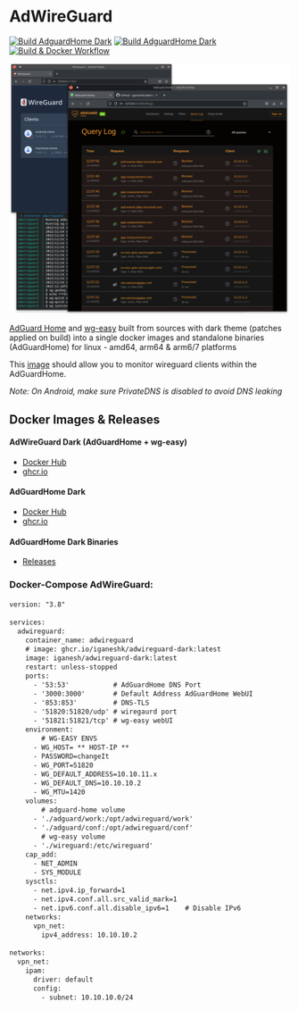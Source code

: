 # AdWireGuard

[![Build AdguardHome Dark](https://github.com/iganeshk/adwireguard-dark/actions/workflows/build.yml/badge.svg)](https://github.com/iganeshk/adwireguard-dark/actions/workflows/build.yml)
[![Build AdguardHome Dark](https://github.com/iganeshk/adwireguard-dark/actions/workflows/nightly.yml/badge.svg)](https://github.com/iganeshk/adwireguard-dark/actions/workflows/nightly.yml)
[![Build & Docker Workflow](https://img.shields.io/github/v/release/iganeshk/adwireguard-dark.svg?include_prereleases)](https://github.com/iganeshk/adwireguard-dark/releases)

<p align="center">
  <img src="https://raw.githubusercontent.com/iganeshk/adwireguard-dark/assets/screenshot-adwireguard.png?v1" width="800px" alt="AdWireGuard Screenshot" />
</p>

[AdGuard Home](https://github.com/AdguardTeam/AdGuardHome/) and [wg-easy](https://github.com/WeeJeWel/wg-easy) built from sources with dark theme (patches applied on build) into a single docker images and standalone binaries (AdGuardHome) for linux - amd64, arm64 & arm6/7 platforms

This [image](https://github.com/iganeshk/adwireguard-dark/pkgs/container/adwireguard-dark) should allow you to monitor wireguard clients within the AdGuardHome.

*Note: On Android, make sure PrivateDNS is disabled to avoid DNS leaking*

## Docker Images & Releases

#### AdWireGuard Dark (AdGuardHome + wg-easy)
* [Docker Hub](https://hub.docker.com/r/iganesh/adwireguard-dark)
* [ghcr.io](https://github.com/iganeshk/adwireguard-dark/pkgs/container/adwireguard-dark)

#### AdGuardHome Dark
* [Docker Hub](https://hub.docker.com/r/iganesh/adguardhome-dark)
* [ghcr.io](https://github.com/iganeshk/adwireguard-dark/pkgs/container/adguardhome-dark)

#### AdGuardHome Dark Binaries

* [Releases](https://github.com/iganeshk/adwireguard-dark/releases)

### Docker-Compose AdWireGuard:
```
version: "3.8"

services:
  adwireguard:
    container_name: adwireguard
    # image: ghcr.io/iganeshk/adwireguard-dark:latest
    image: iganesh/adwireguard-dark:latest
    restart: unless-stopped
    ports:
      - '53:53'           # AdGuardHome DNS Port
      - '3000:3000'       # Default Address AdGuardHome WebUI
      - '853:853'         # DNS-TLS
      - '51820:51820/udp' # wiregaurd port
      - '51821:51821/tcp' # wg-easy webUI
    environment:
        # WG-EASY ENVS
      - WG_HOST= ** HOST-IP **
      - PASSWORD=changeIt
      - WG_PORT=51820
      - WG_DEFAULT_ADDRESS=10.10.11.x
      - WG_DEFAULT_DNS=10.10.10.2
      - WG_MTU=1420
    volumes:
        # adguard-home volume
      - './adguard/work:/opt/adwireguard/work'
      - './adguard/conf:/opt/adwireguard/conf'
        # wg-easy volume
      - './wireguard:/etc/wireguard'
    cap_add:
      - NET_ADMIN
      - SYS_MODULE
    sysctls:
      - net.ipv4.ip_forward=1
      - net.ipv4.conf.all.src_valid_mark=1
      - net.ipv6.conf.all.disable_ipv6=1    # Disable IPv6
    networks:
      vpn_net:
        ipv4_address: 10.10.10.2

networks:
  vpn_net:
    ipam:
      driver: default
      config:
        - subnet: 10.10.10.0/24

```
